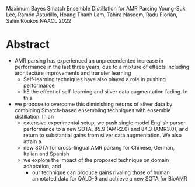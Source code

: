Maximum Bayes Smatch Ensemble Distillation for AMR Parsing
Young-Suk Lee, Ramón Astudillo, Hoang Thanh Lam, Tahira Naseem, Radu Florian, Salim Roukos
NAACL 2022

# Abstract

* AMR parsing has experienced an unprecendented increase in performance in the
  last three years, due to a mixture of effects including
  architecture improvements and transfer learning
  * Self-learning techniques have also played a role in pushing performance
  * hE the effect of self-learning and silver data augmentation fading. In this
* we propose to overcome this diminishing returns of silver data by combining
    Smatch-based ensembling techniques with ensemble distillation. In an
  * extensive experimental setup,
  we push single model English parser performance to a new SOTA, 85.9 (AMR2.0)
  and 84.3 (AMR3.0), and return to
  substantial gains from silver data augmentation. We also attain a
  * new SOTA for cross-lingual AMR parsing for
    Chinese, German, Italian and Spanish
  * we explore the impact of the proposed technique on domain adaptation, and
    * our technique  can produce gains rivaling those of human annotated data
      for QALD-9 and achieve a new SOTA for BioAMR
